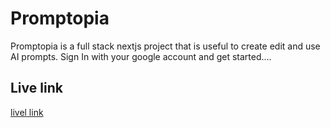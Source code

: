# Promptopia

Promptopia is a full stack nextjs project that is useful to create edit and use AI prompts.
Sign In with your google account and get started....

## Live link

[livel link](https://promptopia-two-dun.vercel.app/)
